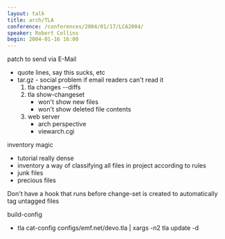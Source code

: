 ```yaml
---
layout: talk
title: arch/TLA
conference: /conferences/2004/01/17/LCA2004/
speaker: Robert Collins
begin: 2004-01-16 16:00
---
```

patch to send via E-Mail

* quote lines, say this sucks, etc
* tar.gz - social problem if email readers can't read it
  1. tla changes --diffs
  2. tla show-changeset
        * won't show new files
        * won't show deleted file contents
  3. web server
        * arch perspective
        * viewarch.cgi

inventory magic

* tutorial really dense
* inventory a way of classifying all files in project according to rules
* junk files
* precious files

Don't have a hook that runs before change-set is created to automatically tag untagged files

build-config

* tla cat-config configs/emf.net/devo.tla \| xargs -n2 tla update -d
